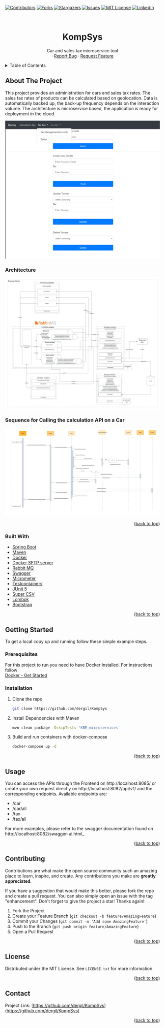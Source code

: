 [![Contributors][contributors-shield]][contributors-url]
[![Forks][forks-shield]][forks-url]
[![Stargazers][stars-shield]][stars-url]
[![Issues][issues-shield]][issues-url]
[![MIT License][license-shield]][license-url]
[![LinkedIn][linkedin-shield]][linkedin-url]



<!-- PROJECT LOGO -->
<br />
<div align="center">
<h1 align="center">KompSys</h1>

  <p align="center">
    Car and sales tax microservice tool
    <br />
    ·
    <a href="https://github.com/dergil/KompSys/issues">Report Bug</a>
    ·
    <a href="https://github.com/dergil/KompSys/issues">Request Feature</a>
  </p>
</div>



<!-- TABLE OF CONTENTS -->
<details>
  <summary>Table of Contents</summary>
  <ol>
    <li>
      <a href="#about-the-project">About The Project</a>
      <ul>
        <li><a href="#built-with">Built With</a></li>
      </ul>
    </li>
    <li>
      <a href="#getting-started">Getting Started</a>
      <ul>
        <li><a href="#prerequisites">Prerequisites</a></li>
        <li><a href="#installation">Installation</a></li>
      </ul>
    </li>
    <li><a href="#usage">Usage</a></li>
    <li><a href="#roadmap">Roadmap</a></li>
    <li><a href="#contributing">Contributing</a></li>
    <li><a href="#license">License</a></li>
    <li><a href="#contact">Contact</a></li>
    <li><a href="#acknowledgments">Acknowledgments</a></li>
  </ol>
</details>



<!-- ABOUT THE PROJECT -->

## About The Project

This project provides an administration for cars and sales tax rates. 
The sales tax rates of products can be calculated based on geolocation.
Data is automatically backed up, the back-up frequency depends on the interaction volume.
The architecture is microservice based, the application is ready for deployment in the cloud.



![](Project_screenshot.jpg)
### Architecture
![](architecture.jpeg)
### Sequence for Calling the calculation API on a Car
![](CarTaxCalculate_sequence.jpeg)

<p align="right">(<a href="#top">back to top</a>)</p>

### Built With

* [Spring Boot](https://spring.io/)
* [Maven](https://maven.apache.org/)
* [Docker](https://docker.com/)
* [Docker SFTP server](https://github.com/atmoz/sftp)
* [Rabbit MQ](https://www.rabbitmq.com/)
* [Swagger](https://swagger.io/)
* [Micrometer](https://micrometer.io/)
* [Testcontainers](https://www.testcontainers.org/)
* [JUnit 5](https://junit.org/junit5/)
* [Super CSV](http://super-csv.github.io/)
* [Lombok](https://projectlombok.org/)
* [Bootstrap](https://getbootstrap.com/)

<p align="right">(<a href="#top">back to top</a>)</p>



<!-- GETTING STARTED -->

## Getting Started

To get a local copy up and running follow these simple example steps.

### Prerequisites

For this project to run you need to have Docker installed. For instructions follow <br>[Docker - Get Started](https://www.docker.com/get-started/) 

### Installation

1. Clone the repo
   ```sh
   git clone https://github.com/dergil/KompSys
   ```
2. Install Dependencies with Maven
   ```sh
   mvn clean package -DskipTests 'KBE_microservices'
   ```
3. Build and run containers with docker-compose
   ```sh
   docker-compose up -d
   ```

<p align="right">(<a href="#top">back to top</a>)</p>



<!-- USAGE EXAMPLES -->

## Usage

You can access the APIs through the Frontend on http://localhost:8085/ or create your own request directly on http://localhost:8082/api/v1/ and the corresponding endpoints.
Available endpoints are:
- /car
- /car/all
- /tax
- /tax/all

For more examples, please refer to the swagger documentation found on http://localhost:8082/swagger-ui.html_

<p align="right">(<a href="#top">back to top</a>)</p>

<!-- CONTRIBUTING -->

## Contributing

Contributions are what make the open source community such an amazing place to learn, inspire, and create. Any
contributions you make are **greatly appreciated**.

If you have a suggestion that would make this better, please fork the repo and create a pull request. You can also
simply open an issue with the tag "enhancement". Don't forget to give the project a star! Thanks again!

1. Fork the Project
2. Create your Feature Branch (`git checkout -b feature/AmazingFeature`)
3. Commit your Changes (`git commit -m 'Add some AmazingFeature'`)
4. Push to the Branch (`git push origin feature/AmazingFeature`)
5. Open a Pull Request

<p align="right">(<a href="#top">back to top</a>)</p>


<!-- LICENSE -->

## License

Distributed under the MIT License. See `LICENSE.txt` for more information.

<p align="right">(<a href="#top">back to top</a>)</p>



<!-- CONTACT -->

## Contact

Project Link: [https://github.com/dergil/KompSys](https://github.com/dergil/KompSys)

<p align="right">(<a href="#top">back to top</a>)</p>



<!-- MARKDOWN LINKS & IMAGES -->
<!-- https://www.markdownguide.org/basic-syntax/#reference-style-links -->

[contributors-shield]: https://img.shields.io/github/contributors/dergil/KompSys.svg?style=for-the-badge

[contributors-url]: https://github.com/dergil/KompSys/graphs/contributors

[forks-shield]: https://img.shields.io/github/forks/dergil/KompSys.svg?style=for-the-badge

[forks-url]: https://github.com/dergil/KompSys/network/members

[stars-shield]: https://img.shields.io/github/stars/dergil/KompSys.svg?style=for-the-badge

[stars-url]: https://github.com/dergil/KompSys/stargazers

[issues-shield]: https://img.shields.io/github/issues/dergil/KompSys.svg?style=for-the-badge

[issues-url]: https://github.com/dergil/KompSys/issues

[license-shield]: https://img.shields.io/github/license/dergil/KompSys.svg?style=for-the-badge

[license-url]: https://github.com/dergil/KompSys/LICENSE.txt

[linkedin-shield]: https://img.shields.io/badge/-LinkedIn-black.svg?style=for-the-badge&logo=linkedin&colorB=555

[linkedin-url]: https://linkedin.com/in/philipp-dahlke

[product-screenshot]: images/screenshot.png
